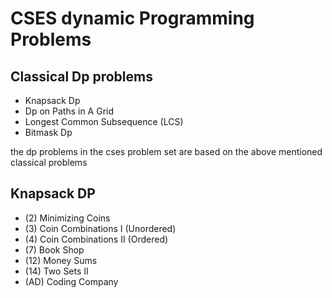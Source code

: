 # CSES dynamic Programming Problems

## Classical Dp problems

- Knapsack Dp
- Dp on Paths in A Grid
- Longest Common Subsequence (LCS)
- Bitmask Dp

the dp problems in the cses problem set are based on the above mentioned classical problems

## Knapsack DP
- (2)  Minimizing Coins
- (3)  Coin Combinations I (Unordered)
- (4)  Coin Combinations II (Ordered)	
- (7)  Book Shop
- (12) Money Sums	
- (14) Two Sets II
- (AD) Coding Company
